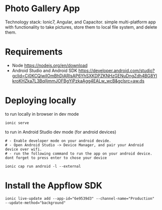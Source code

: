 # Photo Gallery App
Technology stack: Ionic7, Angular, and Capacitor.
simple multi-platform app with functionality to take pictures, store them to local file system, and delete them.



# Requirements
- Node https://nodejs.org/en/download
- Android Studio and Android SDK https://developer.android.com/studio?gclid=Cj0KCQjwiIOmBhDjARIsAP6YhSXKDPZKNHzGENuDngZdh4BG8YIkroKHZka7L3BqlIjmmJOFBgYiPzkaAgg4EALw_wcB&gclsrc=aw.ds


# Deploying locally
to run locally in browser in dev mode
```commandline,
ionic serve
```

to run in Android Studio dev mode (for android devices)
```commandline,
# - Enable developer mode on your android devide.
# - Open Android Studio -> Device Manager, and pair your Android device over wifi.
# - run the following command to run the app on your android device. dont forget to press enter to chose your device

ionic cap run android -l --external 
```


# Install the Appflow SDK
```commandline,
ionic live-update add --app-id="6e9539d3" --channel-name="Production" --update-method="background"
```
